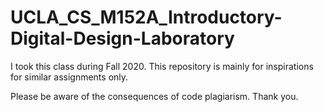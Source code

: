 # UCLA_CS_M152A_Introductory-Digital-Design-Laboratory

I took this class during Fall 2020. This repository is mainly for inspirations for similar assignments only.

Please be aware of the consequences of code plagiarism. Thank you. 
